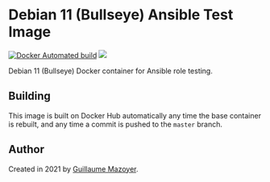 # Debian 11 (Bullseye) Ansible Test Image

[![Docker Automated build](https://img.shields.io/docker/automated/gmazoyer/ansible-docker-debian11.svg?maxAge=2592000)](https://hub.docker.com/r/gmazoyer/ansible-docker-debian11/)
[![](https://images.microbadger.com/badges/image/gmazoyer/ansible-docker-debian11.svg)](https://microbadger.com/images/gmazoyer/ansible-docker-debian11 "Get your own image badge on microbadger.com")

Debian 11 (Bullseye) Docker container for Ansible role testing.

## Building

This image is built on Docker Hub automatically any time the base container
is rebuilt, and any time a commit is pushed to the `master` branch.

## Author

Created in 2021 by [Guillaume Mazoyer](https://mazoyer.eu).
